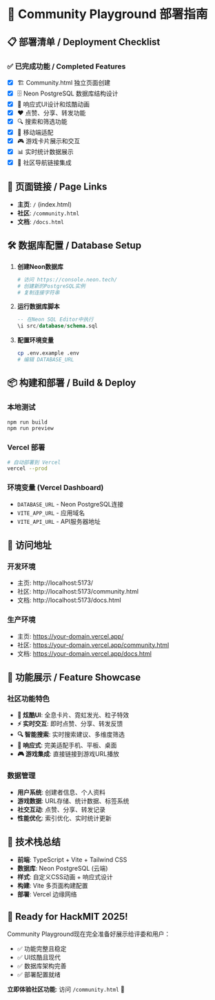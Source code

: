 # 🚀 Community Playground 部署指南

## 📋 部署清单 / Deployment Checklist

### ✅ 已完成功能 / Completed Features
- [x] 🏗️ Community.html 独立页面创建
- [x] 🗄️ Neon PostgreSQL 数据库结构设计
- [x] 🎨 响应式UI设计和炫酷动画
- [x] ❤️ 点赞、分享、转发功能
- [x] 🔍 搜索和筛选功能
- [x] 📱 移动端适配
- [x] 🎮 游戏卡片展示和交互
- [x] 📊 实时统计数据展示
- [x] 🌟 社区导航链接集成

## 🔗 页面链接 / Page Links

- **主页**: `/` (index.html)
- **社区**: `/community.html`
- **文档**: `/docs.html`

## 🛠️ 数据库配置 / Database Setup

1. **创建Neon数据库**
   ```bash
   # 访问 https://console.neon.tech/
   # 创建新的PostgreSQL实例
   # 复制连接字符串
   ```

2. **运行数据库脚本**
   ```sql
   -- 在Neon SQL Editor中执行
   \i src/database/schema.sql
   ```

3. **配置环境变量**
   ```bash
   cp .env.example .env
   # 编辑 DATABASE_URL
   ```

## 📦 构建和部署 / Build & Deploy

### 本地测试
```bash
npm run build
npm run preview
```

### Vercel 部署
```bash
# 自动部署到 Vercel
vercel --prod
```

### 环境变量 (Vercel Dashboard)
- `DATABASE_URL` - Neon PostgreSQL连接
- `VITE_APP_URL` - 应用域名
- `VITE_API_URL` - API服务器地址

## 🎯 访问地址

### 开发环境
- 主页: http://localhost:5173/
- 社区: http://localhost:5173/community.html
- 文档: http://localhost:5173/docs.html

### 生产环境
- 主页: https://your-domain.vercel.app/
- 社区: https://your-domain.vercel.app/community.html
- 文档: https://your-domain.vercel.app/docs.html

## 🎨 功能展示 / Feature Showcase

### 社区功能特色
- **🌟 炫酷UI**: 全息卡片、霓虹发光、粒子特效
- **⚡ 实时交互**: 即时点赞、分享、转发反馈
- **🔍 智能搜索**: 实时搜索建议、多维度筛选
- **📱 响应式**: 完美适配手机、平板、桌面
- **🎮 游戏集成**: 直接链接到游戏URL播放

### 数据管理
- **用户系统**: 创建者信息、个人资料
- **游戏数据**: URL存储、统计数据、标签系统
- **社交互动**: 点赞、分享、转发记录
- **性能优化**: 索引优化、实时统计更新

## 🔧 技术栈总结

- **前端**: TypeScript + Vite + Tailwind CSS
- **数据库**: Neon PostgreSQL (云端)
- **样式**: 自定义CSS动画 + 响应式设计
- **构建**: Vite 多页面构建配置
- **部署**: Vercel 边缘网络

## 🚀 Ready for HackMIT 2025!

Community Playground现在完全准备好展示给评委和用户：
- ✅ 功能完整且稳定
- ✅ UI炫酷且现代
- ✅ 数据库架构完善
- ✅ 部署配置就绪

**立即体验社区功能**: 访问 `/community.html` 🌟